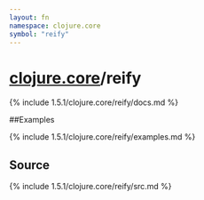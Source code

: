 ```yaml
---
layout: fn
namespace: clojure.core
symbol: "reify"
---
```


# [clojure.core](../)/reify

{% include 1.5.1/clojure.core/reify/docs.md %}

##Examples

{% include 1.5.1/clojure.core/reify/examples.md %}
## Source
{% include 1.5.1/clojure.core/reify/src.md %}

